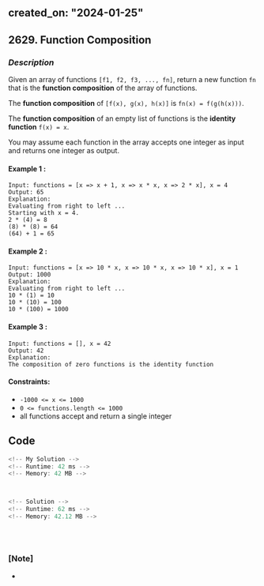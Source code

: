 created_on: "2024-01-25"
---

## 2629. Function Composition


### _Description_

Given an array of functions `[f1, f2, f3, ..., fn]`, return a new function `fn` that is the **function composition** of the array of functions.

The **function composition** of `[f(x), g(x), h(x)]` is `fn(x) = f(g(h(x)))`.

The **function composition** of an empty list of functions is the **identity function** `f(x) = x`.

You may assume each function in the array accepts one integer as input and returns one integer as output.



#### Example 1 :
```
Input: functions = [x => x + 1, x => x * x, x => 2 * x], x = 4
Output: 65
Explanation:
Evaluating from right to left ...
Starting with x = 4.
2 * (4) = 8
(8) * (8) = 64
(64) + 1 = 65
```

#### Example 2 :
```
Input: functions = [x => 10 * x, x => 10 * x, x => 10 * x], x = 1
Output: 1000
Explanation:
Evaluating from right to left ...
10 * (1) = 10
10 * (10) = 100
10 * (100) = 1000
```

#### Example 3 :
```
Input: functions = [], x = 42
Output: 42
Explanation:
The composition of zero functions is the identity function
```

#### Constraints:

- `-1000 <= x <= 1000`
- `0 <= functions.length <= 1000`
- all functions accept and return a single integer


## Code

```JavaScript
<!-- My Solution -->
<!-- Runtime: 42 ms -->
<!-- Memory: 42 MB -->




```

```JavaScript
<!-- Solution -->
<!-- Runtime: 62 ms -->
<!-- Memory: 42.12 MB -->




```


#

### [Note]
- 
